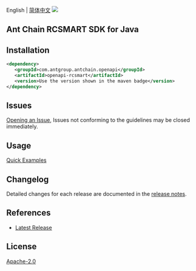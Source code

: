 English | [简体中文](README-CN.md)
![](https://aliyunsdk-pages.alicdn.com/icons/AlibabaCloud.svg)

## Ant Chain RCSMART SDK for Java

## Installation

```xml
<dependency>
   <groupId>com.antgroup.antchain.openapi</groupId>
   <artifactId>openapi-rcsmart</artifactId>
   <version>Use the version shown in the maven badge</version>
</dependency>
```

## Issues
[Opening an Issue](https://github.com/alipay/antchain-openapi-prod-sdk/issues/new), Issues not conforming to the guidelines may be closed immediately.

## Usage
[Quick Examples](https://github.com/alipay/antchain-openapi-prod-sdk/blob/master/docs/0-Examples-EN.md#quick-examples)

## Changelog
Detailed changes for each release are documented in the [release notes](./ChangeLog.txt).

## References
* [Latest Release](https://github.com/alipay/antchain-openapi-prod-sdk/)

## License
[Apache-2.0](http://www.apache.org/licenses/LICENSE-2.0)
